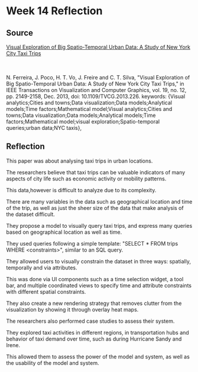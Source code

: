 # Week 14 Reflection

## Source

[Visual Exploration of Big Spatio-Temporal Urban Data: A Study of New York City Taxi Trips](https://ieeexplore.ieee.org/document/6634127)

<br/>
<br/>
N. Ferreira, J. Poco, H. T. Vo, J. Freire and C. T. Silva, "Visual Exploration of Big Spatio-Temporal Urban Data: A Study of New York City Taxi Trips," in IEEE Transactions on Visualization and Computer Graphics, vol. 19, no. 12, pp. 2149-2158, Dec. 2013, doi: 10.1109/TVCG.2013.226.
keywords: {Visual analytics;Cities and towns;Data visualization;Data models;Analytical models;Time factors;Mathematical model;Visual analytics;Cities and towns;Data visualization;Data models;Analytical models;Time factors;Mathematical model;visual exploration;Spatio-temporal queries;urban data;NYC taxis},

## Reflection

This paper was about analysing taxi trips in urban locations.

The researchers believe that taxi trips can be valuable
indicators of many aspects of city life such as economic
activity or mobility patterns.

This data,however is difficult to analyze due to its complexity.

There are many variables in the data such as geographical
location and time of the trip, as well as just the sheer size of
the data that make analysis of the dataset difficult.

They propose a model to visually query taxi trips, and express
many queries based on geographical location as well as time.

They used queries following a simple template: "SELECT \* FROM
trips WHERE \<constraints\>", similar to an SQL query.

They allowed users to visually constrain the dataset in three
ways: spatially, temporally and via attributes.

This was done via UI components such as a time selection widget,
a tool bar, and multiple coordinated views to specify time and
attribute constraints with different spatial constraints.

They also create a new rendering strategy that removes clutter
from the visualization by showing it through overlay heat maps.

The researchers also performed case studies to assess their
system.

They explored taxi activities in different regions, in
transportation hubs and behavior of taxi demand over time, such
as during Hurricane Sandy and Irene.

This allowed them to assess the power of the model and system, as
well as the usability of the model and system.
